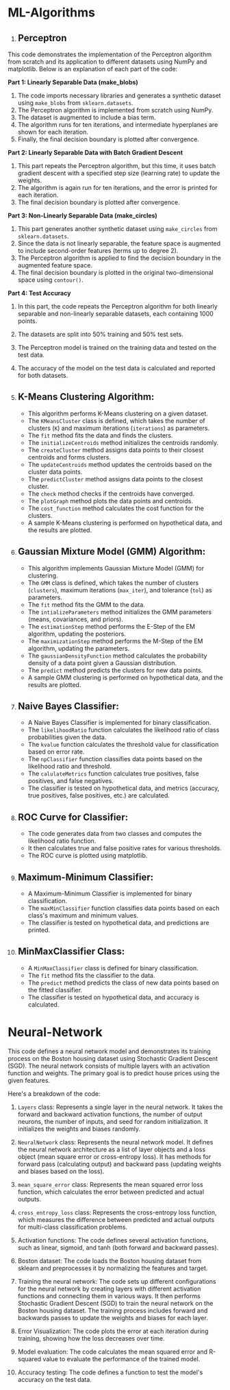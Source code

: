 # ML-Algorithms

1. ## Perceptron

This code demonstrates the implementation of the Perceptron algorithm from scratch and its application to different datasets using NumPy and matplotlib. Below is an explanation of each part of the code:

**Part 1: Linearly Separable Data (make_blobs)**

1. The code imports necessary libraries and generates a synthetic dataset using `make_blobs` from `sklearn.datasets`.
2. The Perceptron algorithm is implemented from scratch using NumPy.
3. The dataset is augmented to include a bias term.
4. The algorithm runs for ten iterations, and intermediate hyperplanes are shown for each iteration.
5. Finally, the final decision boundary is plotted after convergence.

**Part 2: Linearly Separable Data with Batch Gradient Descent**

1. This part repeats the Perceptron algorithm, but this time, it uses batch gradient descent with a specified step size (learning rate) to update the weights.
2. The algorithm is again run for ten iterations, and the error is printed for each iteration.
3. The final decision boundary is plotted after convergence.

**Part 3: Non-Linearly Separable Data (make_circles)**

1. This part generates another synthetic dataset using `make_circles` from `sklearn.datasets`.
2. Since the data is not linearly separable, the feature space is augmented to include second-order features (terms up to degree 2).
3. The Perceptron algorithm is applied to find the decision boundary in the augmented feature space.
4. The final decision boundary is plotted in the original two-dimensional space using `contour()`.

**Part 4: Test Accuracy**

1. In this part, the code repeats the Perceptron algorithm for both linearly separable and non-linearly separable datasets, each containing 1000 points.
2. The datasets are split into 50% training and 50% test sets.
3. The Perceptron model is trained on the training data and tested on the test data.
4. The accuracy of the model on the test data is calculated and reported for both datasets.

2. ## K-Means Clustering Algorithm:
   - This algorithm performs K-Means clustering on a given dataset.
   - The `KMeansCluster` class is defined, which takes the number of clusters (`K`) and maximum iterations (`iterations`) as parameters.
   - The `fit` method fits the data and finds the clusters.
   - The `initializeCentroids` method initializes the centroids randomly.
   - The `createCluster` method assigns data points to their closest centroids and forms clusters.
   - The `updateCentroids` method updates the centroids based on the cluster data points.
   - The `predictCluster` method assigns data points to the closest cluster.
   - The `check` method checks if the centroids have converged.
   - The `plotGraph` method plots the data points and centroids.
   - The `cost_function` method calculates the cost function for the clusters.
   - A sample K-Means clustering is performed on hypothetical data, and the results are plotted.


3. ## Gaussian Mixture Model (GMM) Algorithm:
   - This algorithm implements Gaussian Mixture Model (GMM) for clustering.
   - The `GMM` class is defined, which takes the number of clusters (`clusters`), maximum iterations (`max_iter`), and tolerance (`tol`) as parameters.
   - The `fit` method fits the GMM to the data.
   - The `intializeParameters` method initializes the GMM parameters (means, covariances, and priors).
   - The `estimationStep` method performs the E-Step of the EM algorithm, updating the posteriors.
   - The `maximizationStep` method performs the M-Step of the EM algorithm, updating the parameters.
   - The `gaussianDensityFunction` method calculates the probability density of a data point given a Gaussian distribution.
   - The `predict` method predicts the clusters for new data points.
   - A sample GMM clustering is performed on hypothetical data, and the results are plotted.

4. ## Naive Bayes Classifier:
   - A Naive Bayes Classifier is implemented for binary classification.
   - The `likelihoodRatio` function calculates the likelihood ratio of class probabilities given the data.
   - The `kvalue` function calculates the threshold value for classification based on error rate.
   - The `npClassifier` function classifies data points based on the likelihood ratio and threshold.
   - The `calulateMetrics` function calculates true positives, false positives, and false negatives.
   - The classifier is tested on hypothetical data, and metrics (accuracy, true positives, false positives, etc.) are calculated.

5. ## ROC Curve for Classifier:
   - The code generates data from two classes and computes the likelihood ratio function.
   - It then calculates true and false positive rates for various thresholds.
   - The ROC curve is plotted using matplotlib.

6. ## Maximum-Minimum Classifier:
   - A Maximum-Minimum Classifier is implemented for binary classification.
   - The `maxMinClassifier` function classifies data points based on each class's maximum and minimum values.
   - The classifier is tested on hypothetical data, and predictions are printed.

7. ## MinMaxClassifier Class:
   - A `MinMaxClassifier` class is defined for binary classification.
   - The `fit` method fits the classifier to the data.
   - The `predict` method predicts the class of new data points based on the fitted classifier.
   - The classifier is tested on hypothetical data, and accuracy is calculated.



# Neural-Network

This code defines a neural network model and demonstrates its training process on the Boston housing dataset using Stochastic Gradient Descent (SGD). The neural network consists of multiple layers with an activation function and weights. The primary goal is to predict house prices using the given features.

Here's a breakdown of the code:

1. `Layers` class: Represents a single layer in the neural network. It takes the forward and backward activation functions, the number of output neurons, the number of inputs, and seed for random initialization. It initializes the weights and biases randomly.

2. `NeuralNetwork` class: Represents the neural network model. It defines the neural network architecture as a list of layer objects and a loss object (mean square error or cross-entropy loss). It has methods for forward pass (calculating output) and backward pass (updating weights and biases based on the loss).

3. `mean_square_error` class: Represents the mean squared error loss function, which calculates the error between predicted and actual outputs.

4. `cross_entropy_loss` class: Represents the cross-entropy loss function, which measures the difference between predicted and actual outputs for multi-class classification problems.

5. Activation functions: The code defines several activation functions, such as linear, sigmoid, and tanh (both forward and backward passes).

6. Boston dataset: The code loads the Boston housing dataset from sklearn and preprocesses it by normalizing the features and target.

7. Training the neural network: The code sets up different configurations for the neural network by creating layers with different activation functions and connecting them in various ways. It then performs Stochastic Gradient Descent (SGD) to train the neural network on the Boston housing dataset. The training process includes forward and backwards passes to update the weights and biases for each layer.

8. Error Visualization: The code plots the error at each iteration during training, showing how the loss decreases over time.

9. Model evaluation: The code calculates the mean squared error and R-squared value to evaluate the performance of the trained model.

10. Accuracy testing: The code defines a function to test the model's accuracy on the test data.



